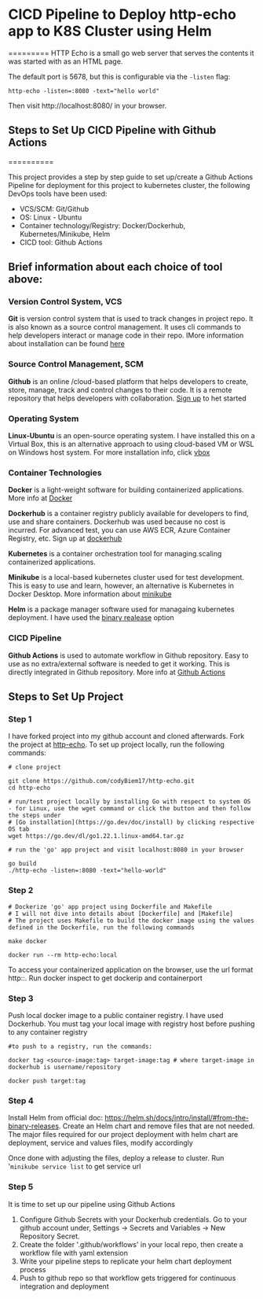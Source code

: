 # CICD Pipeline to Deploy http-echo app to K8S Cluster using Helm
=========
HTTP Echo is a small go web server that serves the contents it was started with
as an HTML page.

The default port is 5678, but this is configurable via the `-listen` flag:

```
http-echo -listen=:8080 -text="hello world"
```

Then visit http://localhost:8080/ in your browser.

## Steps to Set Up CICD Pipeline with Github Actions
==========

This project provides a step by step guide to set up/create a Github Actions Pipeline for deployment for this project to kubernetes cluster, the following DevOps tools have been used:

* VCS/SCM: Git/Github
* OS: Linux - Ubuntu
* Container technology/Registry: Docker/Dockerhub, Kubernetes/Minikube, Helm
* CICD tool: Github Actions

## Brief information about each choice of tool above:

### Version Control System, VCS
**Git** is version control system that is used to track changes in project repo. It is also known as a source control management. It uses cli commands to help developers interact or manage code in their repo. IMore information about installation can be found [here](https://git-scm.com/book/en/v2/Getting-Started-Installing-Git)

### Source Control Management, SCM
**Github** is an online /cloud-based platform that helps developers to create, store, manage, track and control changes to their code. It is a remote repository that helps developers with collaboration.
[Sign up](https://github.com/) to het started

### Operating System
**Linux-Ubuntu** is an open-source operating system. I have installed this on a Virtual Box, this is an alternative approach to using cloud-based VM or WSL on Windows host system. For more installation info, click [vbox](https://www.virtualbox.org/)

### Container Technologies
**Docker** is a light-weight software for building containerized applications. More info at [Docker](https://docs.docker.com/get-docker/)

**Dockerhub** is a container registry publicly available for developers to find, use and share containers. Dockerhub was used because no cost is incurred. For advanced test, you can use AWS ECR, Azure Container Registry, etc. Sign up at [dockerhub](https://hub.docker.com/)

**Kubernetes** is a container orchestration tool for managing.scaling containerized applications.

**Minikube** is a local-based kubernetes cluster used for test development. This is easy to use and learn, however, an alternative is Kubernetes in Docker Desktop. More information about [minikube](https://minikube.sigs.k8s.io/docs/start/)

**Helm** is a package manager software used for managaing kubernetes deployment. I have used the [binary realease](https://helm.sh/docs/intro/install/#from-the-binary-releases) option

### CICD Pipeline
**Github Actions** is used to automate workflow in Github repository. Easy to use as no extra/external software is needed to get it working. This is directly integrated in Github repository. More info at [Github Actions](https://docs.github.com/en/actions/learn-github-actions/understanding-github-actions)

## Steps to Set Up Project

### Step 1
I have forked project into my github account and cloned afterwards. Fork the project at [http-echo](https://github.com/hashicorp/http-echo). To set up project locally, run the following commands:
```
# clone project

git clone https://github.com/codyBiem17/http-echo.git
cd http-echo

# run/test project locally by installing Go with respect to system OS - for Linux, use the wget command or click the button and then follow the steps under
# [Go installation](https://go.dev/doc/install) by clicking respective OS tab
wget https://go.dev/dl/go1.22.1.linux-amd64.tar.gz 

# run the 'go' app project and visit localhost:8080 in your browser

go build
./http-echo -listen=:8080 -text="hello-world"

```

### Step 2
```
# Dockerize 'go' app project using Dockerfile and Makefile
# I will not dive into details about [Dockerfile] and [Makefile]
# The project uses Makefile to build the docker image using the values defined in the Dockerfile, run the following commands

make docker

docker run --rm http-echo:local
```
To access your containerized application on the browser, use the url format http:<dockerip>:<containerport>. Run docker inspect <container-id> to get dockerip and containerport

### Step 3
Push local docker image to a public container registry. I have used Dockerhub. You must tag your local image with registry host before pushing to any container registry
```
#to push to a registry, run the commands:

docker tag <source-image:tag> target-image:tag # where target-image in dockerhub is username/repository

docker push target:tag

```

### Step 4

Install Helm from official doc: https://helm.sh/docs/intro/install/#from-the-binary-releases. Create an Helm chart and remove
files that are not needed. The major files required for our project deployment with helm chart are deployment, service and values files, modify accordingly

Once done with adjusting the files, deploy a release to cluster. Run '``` minikube service list ``` to get service url

### Step 5

It is time to set up our pipeline using Github Actions

1. Configure Github Secrets with your Dockerhub credentials. Go to your github account under, Settings -> Secrets and Variables -> New Repository Secret.
2. Create the folder '.github/workflows' in your local repo, then create a workflow file with yaml extension
3. Write your pipeline steps to replicate your helm chart deployment process
4. Push to github repo so that workflow gets triggered for continuous integration and deployment